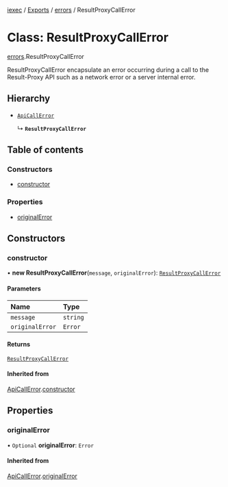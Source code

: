 [iexec](../README.md) / [Exports](../modules.md) / [errors](../modules/errors.md) / ResultProxyCallError

# Class: ResultProxyCallError

[errors](../modules/errors.md).ResultProxyCallError

ResultProxyCallError encapsulate an error occurring during a call to the Result-Proxy API such as a network error or a server internal error.

## Hierarchy

- [`ApiCallError`](errors.ApiCallError.md)

  ↳ **`ResultProxyCallError`**

## Table of contents

### Constructors

- [constructor](errors.ResultProxyCallError.md#constructor)

### Properties

- [originalError](errors.ResultProxyCallError.md#originalerror)

## Constructors

### constructor

• **new ResultProxyCallError**(`message`, `originalError`): [`ResultProxyCallError`](errors.ResultProxyCallError.md)

#### Parameters

| Name | Type |
| :------ | :------ |
| `message` | `string` |
| `originalError` | `Error` |

#### Returns

[`ResultProxyCallError`](errors.ResultProxyCallError.md)

#### Inherited from

[ApiCallError](errors.ApiCallError.md).[constructor](errors.ApiCallError.md#constructor)

## Properties

### originalError

• `Optional` **originalError**: `Error`

#### Inherited from

[ApiCallError](errors.ApiCallError.md).[originalError](errors.ApiCallError.md#originalerror)
